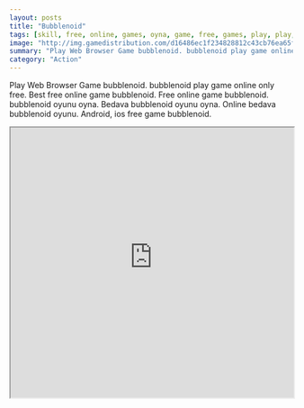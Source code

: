 ```yaml
---
layout: posts
title: "Bubblenoid"
tags: [skill, free, online, games, oyna, game, free, games, play, play, games]
image: "http://img.gamedistribution.com/d16486ec1f234828812c43cb76ea65f2.jpg"
summary: "Play Web Browser Game bubblenoid. bubblenoid play game online only free. Best free online game bubblenoid. Free online game bubblenoid. bubblenoid oyunu oyna. Bedava bubblenoid oyunu oyna. Online bedava bubblenoid oyunu. Android, ios free game bubblenoid."
category: "Action"
---
```


Play Web Browser Game bubblenoid. bubblenoid play game online only free. Best free online game bubblenoid. Free online game bubblenoid. bubblenoid oyunu oyna. Bedava bubblenoid oyunu oyna. Online bedava bubblenoid oyunu. Android, ios free game bubblenoid.

<iframe width="100%" height="480px;" src="http://flash.gamedistribution.com?game=d16486ec1f234828812c43cb76ea65f2"></iframe>